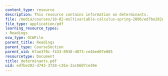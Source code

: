```yaml
---
content_type: resource
description: This resource contains information on determinants.
file: /media/courses/18-02-multivariable-calculus-spring-2006/ed7be282d7433728c36a2ac6607ce30e_determinants.pdf
file_type: application/pdf
learning_resource_types:
- Readings
ocw_type: OCWFile
parent_title: Readings
parent_type: CourseSection
parent_uid: 67ae370c-f433-8938-d073-ce4bed07e885
resourcetype: Document
title: determinants.pdf
uid: ed7be282-d743-3728-c36a-2ac6607ce30e
---
```

